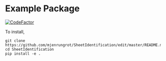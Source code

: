 # Example Package

[![CodeFactor](https://www.codefactor.io/repository/github/mjenrungrot/sheetidentification/badge/master)](https://www.codefactor.io/repository/github/mjenrungrot/sheetidentification/overview/master)

To install,
```
git clone https://github.com/mjenrungrot/SheetIdentification/edit/master/README.md
cd SheetIdentification
pip install -e .
```
